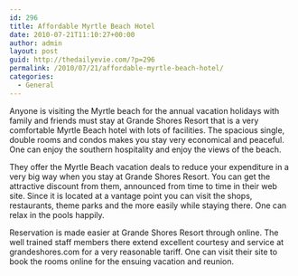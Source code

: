 ```yaml
---
id: 296
title: Affordable Myrtle Beach Hotel
date: 2010-07-21T11:10:27+00:00
author: admin
layout: post
guid: http://thedailyevie.com/?p=296
permalink: /2010/07/21/affordable-myrtle-beach-hotel/
categories:
  - General
---
```

Anyone is visiting the Myrtle beach for the annual vacation holidays with family and friends must stay at Grande Shores Resort that is a very comfortable Myrtle Beach hotel with lots of facilities. The spacious single, double rooms and condos makes you stay very economical and peaceful. One can enjoy the southern hospitality and enjoy the views of the beach.

They offer the Myrtle Beach vacation deals to reduce your expenditure in a very big way when you stay at Grande Shores Resort. You can get the attractive discount from them, announced from time to time in their web site. Since it is located at a vantage point you can visit the shops, restaurants, theme parks and the more easily while staying there. One can relax in the pools happily.

Reservation is made easier at Grande Shores Resort through online. The well trained staff members there extend excellent courtesy and service at grandeshores.com for a very reasonable tariff. One can visit their site to book the rooms online for the ensuing vacation and reunion.